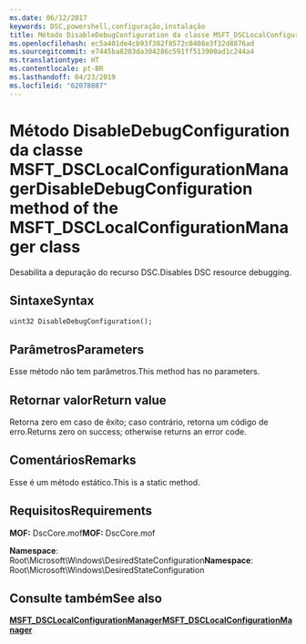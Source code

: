 ```yaml
---
ms.date: 06/12/2017
keywords: DSC,powershell,configuração,instalação
title: Método DisableDebugConfiguration da classe MSFT_DSCLocalConfigurationManager
ms.openlocfilehash: ec5a401de4cb93f302f8572c0408e3f32d8876ad
ms.sourcegitcommit: e7445ba8203da304286c591ff513900ad1c244a4
ms.translationtype: HT
ms.contentlocale: pt-BR
ms.lasthandoff: 04/23/2019
ms.locfileid: "62078887"
---
```

# <a name="disabledebugconfiguration-method-of-the-msftdsclocalconfigurationmanager-class"></a><span data-ttu-id="7cd41-103">Método DisableDebugConfiguration da classe MSFT_DSCLocalConfigurationManager</span><span class="sxs-lookup"><span data-stu-id="7cd41-103">DisableDebugConfiguration method of the MSFT_DSCLocalConfigurationManager class</span></span>

<span data-ttu-id="7cd41-104">Desabilita a depuração do recurso DSC.</span><span class="sxs-lookup"><span data-stu-id="7cd41-104">Disables DSC resource debugging.</span></span>

## <a name="syntax"></a><span data-ttu-id="7cd41-105">Sintaxe</span><span class="sxs-lookup"><span data-stu-id="7cd41-105">Syntax</span></span>

```mof
uint32 DisableDebugConfiguration();
```

## <a name="parameters"></a><span data-ttu-id="7cd41-106">Parâmetros</span><span class="sxs-lookup"><span data-stu-id="7cd41-106">Parameters</span></span>

<span data-ttu-id="7cd41-107">Esse método não tem parâmetros.</span><span class="sxs-lookup"><span data-stu-id="7cd41-107">This method has no parameters.</span></span>

## <a name="return-value"></a><span data-ttu-id="7cd41-108">Retornar valor</span><span class="sxs-lookup"><span data-stu-id="7cd41-108">Return value</span></span>

<span data-ttu-id="7cd41-109">Retorna zero em caso de êxito; caso contrário, retorna um código de erro.</span><span class="sxs-lookup"><span data-stu-id="7cd41-109">Returns zero on success; otherwise returns an error code.</span></span>

## <a name="remarks"></a><span data-ttu-id="7cd41-110">Comentários</span><span class="sxs-lookup"><span data-stu-id="7cd41-110">Remarks</span></span>

<span data-ttu-id="7cd41-111">Esse é um método estático.</span><span class="sxs-lookup"><span data-stu-id="7cd41-111">This is a static method.</span></span>

## <a name="requirements"></a><span data-ttu-id="7cd41-112">Requisitos</span><span class="sxs-lookup"><span data-stu-id="7cd41-112">Requirements</span></span>

<span data-ttu-id="7cd41-113">**MOF:** DscCore.mof</span><span class="sxs-lookup"><span data-stu-id="7cd41-113">**MOF:** DscCore.mof</span></span>

<span data-ttu-id="7cd41-114">**Namespace**: Root\Microsoft\Windows\DesiredStateConfiguration</span><span class="sxs-lookup"><span data-stu-id="7cd41-114">**Namespace**: Root\Microsoft\Windows\DesiredStateConfiguration</span></span>

## <a name="see-also"></a><span data-ttu-id="7cd41-115">Consulte também</span><span class="sxs-lookup"><span data-stu-id="7cd41-115">See also</span></span>

[<span data-ttu-id="7cd41-116">**MSFT_DSCLocalConfigurationManager**</span><span class="sxs-lookup"><span data-stu-id="7cd41-116">**MSFT_DSCLocalConfigurationManager**</span></span>](msft-dsclocalconfigurationmanager.md)